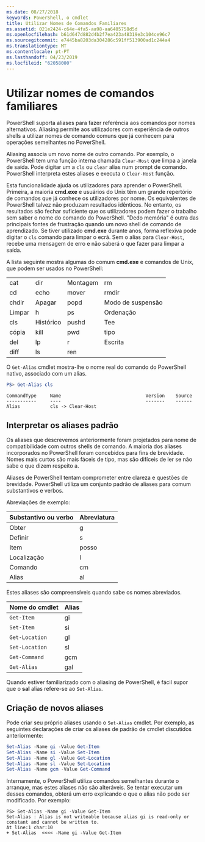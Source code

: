 ```yaml
---
ms.date: 08/27/2018
keywords: PowerShell, o cmdlet
title: Utilizar Nomes de Comandos Familiares
ms.assetid: 021e2424-c64e-4fa5-aa98-aa6405758d5d
ms.openlocfilehash: b61d647d882d4b2f7ea423a48319e3c104ce96c7
ms.sourcegitcommit: e7445ba8203da304286c591ff513900ad1c244a4
ms.translationtype: MT
ms.contentlocale: pt-PT
ms.lasthandoff: 04/23/2019
ms.locfileid: "62058000"
---
```

# <a name="using-familiar-command-names"></a>Utilizar nomes de comandos familiares

PowerShell suporta aliases para fazer referência aos comandos por nomes alternativos. Aliasing permite aos utilizadores com experiência de outros shells a utilizar nomes de comando comuns que já conhecem para operações semelhantes no PowerShell.

Aliasing associa um novo nome de outro comando. Por exemplo, o PowerShell tem uma função interna chamada `Clear-Host` que limpa a janela de saída. Pode digitar um a `cls` ou `clear` alias num prompt de comando. PowerShell interpreta estes aliases e executa o `Clear-Host` função.

Esta funcionalidade ajuda os utilizadores para aprender o PowerShell. Primeira, a maioria **cmd.exe** e usuários do Unix têm um grande repertório de comandos que já conhece os utilizadores por nome. Os equivalentes de PowerShell talvez não produzam resultados idênticos. No entanto, os resultados são fechar suficiente que os utilizadores podem fazer o trabalho sem saber o nome do comando do PowerShell. "Dedo memória" é outra das principais fontes de frustração quando um novo shell de comando de aprendizado. Se tiver utilizado **cmd.exe** durante anos, forma reflexiva pode digitar o `cls` comando para limpar o ecrã. Sem o alias para `Clear-Host`, recebe uma mensagem de erro e não saberá o que fazer para limpar a saída.

A lista seguinte mostra algumas do comum **cmd.exe** e comandos de Unix, que podem ser usados no PowerShell:

|||||
|-|-|-|-|
|cat|dir|Montagem|rm|
|cd|echo|mover|rmdir|
|chdir|Apagar|popd|Modo de suspensão|
|Limpar|h|ps|Ordenação|
|cls|Histórico|pushd|Tee|
|cópia|kill|pwd|tipo|
|del|lp|r|Escrita|
|diff|ls|ren||

O `Get-Alias` cmdlet mostra-lhe o nome real do comando do PowerShell nativo, associado com um alias.

```powershell
PS> Get-Alias cls
```

```Output
CommandType     Name                               Version    Source
-----------     ----                               -------    ------
Alias           cls -> Clear-Host
```

## <a name="interpreting-standard-aliases"></a>Interpretar os aliases padrão

Os aliases que descrevemos anteriormente foram projetados para nome de compatibilidade com outros shells de comando.
A maioria dos aliases incorporados no PowerShell foram concebidos para fins de brevidade. Nomes mais curtos são mais fáceis de tipo, mas são difíceis de ler se não sabe o que dizem respeito a.

Aliases de PowerShell tentam comprometer entre clareza e questões de brevidade. PowerShell utiliza um conjunto padrão de aliases para comum substantivos e verbos.

Abreviações de exemplo:

| Substantivo ou verbo | Abreviatura |
|--------------|--------------|
| Obter          | g            |
| Definir          | s            |
| Item         | posso            |
| Localização     | l            |
| Comando      | cm           |
| Alias        | al           |

Estes aliases são compreensíveis quando sabe os nomes abreviados.

| Nome do cmdlet    | Alias |
|----------------|-------|
| `Get-Item`     | gi    |
| `Set-Item`     | si    |
| `Get-Location` | gl    |
| `Set-Location` | sl    |
| `Get-Command`  | gcm   |
| `Get-Alias`    | gal   |

Quando estiver familiarizado com o aliasing de PowerShell, é fácil supor que o **sal** alias refere-se ao `Set-Alias`.

## <a name="creating-new-aliases"></a>Criação de novos aliases

Pode criar seu próprio aliases usando o `Set-Alias` cmdlet. Por exemplo, as seguintes declarações de criar os aliases de padrão de cmdlet discutidos anteriormente:

```powershell
Set-Alias -Name gi -Value Get-Item
Set-Alias -Name si -Value Set-Item
Set-Alias -Name gl -Value Get-Location
Set-Alias -Name sl -Value Set-Location
Set-Alias -Name gcm -Value Get-Command
```

Internamente, o PowerShell utiliza comandos semelhantes durante o arranque, mas estes aliases não são alteráveis.
Se tentar executar um desses comandos, obterá um erro explicando o que o alias não pode ser modificado. Por exemplo:

```
PS> Set-Alias -Name gi -Value Get-Item
Set-Alias : Alias is not writeable because alias gi is read-only or constant and cannot be written to.
At line:1 char:10
+ Set-Alias  <<<< -Name gi -Value Get-Item
```
